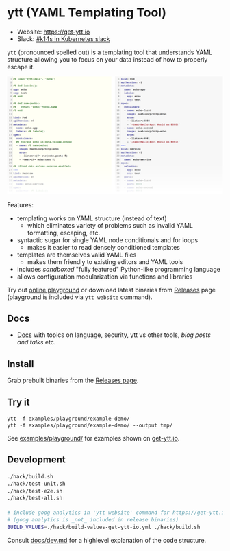# ytt (YAML Templating Tool)

- Website: https://get-ytt.io
- Slack: [#k14s in Kubernetes slack](https://slack.kubernetes.io)

`ytt` (pronounced spelled out) is a templating tool that understands YAML structure allowing you to focus on your data instead of how to properly escape it.

[![](docs/ytt-playground-screenshot.png)](https://get-ytt.io/#example:example-demo)

Features:

- templating works on YAML structure (instead of text)
  - which eliminates variety of problems such as invalid YAML formatting, escaping, etc.
- syntactic sugar for single YAML node conditionals and for loops
  - makes it easier to read densely conditioned templates
- templates are themselves valid YAML files
  - makes them friendly to existing editors and YAML tools
- includes *sandboxed* "fully featured" Python-like programming language
- allows configuration modularization via functions and libraries

Try out [online playground](https://get-ytt.io) or download latest binaries from [Releases](https://github.com/k14s/ytt/releases) page (playground is included via `ytt website` command).

## Docs

- [Docs](docs/README.md) with topics on language, security, ytt vs other tools, _blog posts and talks_ etc.

## Install

Grab prebuilt binaries from the [Releases page](https://github.com/k14s/ytt/releases).

## Try it

```
ytt -f examples/playground/example-demo/
ytt -f examples/playground/example-demo/ --output tmp/
```

See [examples/playground/](examples/playground/) for examples shown on [get-ytt.io](https://get-ytt.io).

## Development

```bash
./hack/build.sh
./hack/test-unit.sh
./hack/test-e2e.sh
./hack/test-all.sh

# include goog analytics in 'ytt website' command for https://get-ytt.io
# (goog analytics is _not_ included in release binaries)
BUILD_VALUES=./hack/build-values-get-ytt-io.yml ./hack/build.sh
```

Consult [docs/dev.md](docs/dev.md) for a highlevel explanation of the code structure.
